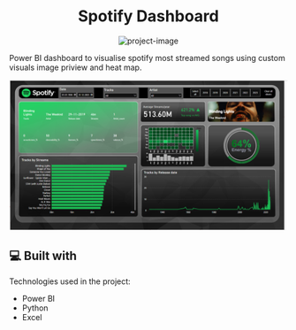 <h1 align="center" id="title">Spotify Dashboard</h1>

<p align="center"><img src="https://socialify.git.ci/Govind2307/Spotify_Most_Streamed_PBI_dashboard2023/image?font=Source%20Code%20Pro&amp;language=1&amp;name=1&amp;owner=1&amp;pattern=Circuit%20Board&amp;theme=Dark" alt="project-image"></p>

<p id="description">Power BI dashboard to visualise spotify most streamed songs using custom visuals image priview and heat map.</p>

![Screenshot 2024-03-10 213531.png](Screenshot%202024-03-10%20213531.png)

  
  
<h2>💻 Built with</h2>

Technologies used in the project:

*   Power BI
*   Python
*   Excel
